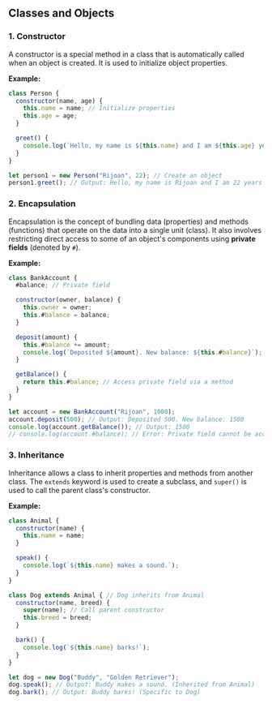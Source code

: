 ## Classes and Objects 

### 1. **Constructor**
A constructor is a special method in a class that is automatically called when an object is created. It is used to initialize object properties.

**Example:**
```javascript
class Person {
  constructor(name, age) {
    this.name = name; // Initialize properties
    this.age = age;
  }

  greet() {
    console.log(`Hello, my name is ${this.name} and I am ${this.age} years old.`);
  }
}

let person1 = new Person("Rijoan", 22); // Create an object
person1.greet(); // Output: Hello, my name is Rijoan and I am 22 years old.
```


### 2. **Encapsulation**
Encapsulation is the concept of bundling data (properties) and methods (functions) that operate on the data into a single unit (class). It also involves restricting direct access to some of an object's components using **private fields** (denoted by `#`).

**Example:**
```javascript
class BankAccount {
  #balance; // Private field

  constructor(owner, balance) {
    this.owner = owner;
    this.#balance = balance;
  }

  deposit(amount) {
    this.#balance += amount;
    console.log(`Deposited ${amount}. New balance: ${this.#balance}`);
  }

  getBalance() {
    return this.#balance; // Access private field via a method
  }
}

let account = new BankAccount("Rijoan", 1000);
account.deposit(500); // Output: Deposited 500. New balance: 1500
console.log(account.getBalance()); // Output: 1500
// console.log(account.#balance); // Error: Private field cannot be accessed directly
```


### 3. **Inheritance**
Inheritance allows a class to inherit properties and methods from another class. The `extends` keyword is used to create a subclass, and `super()` is used to call the parent class's constructor.

**Example:**
```javascript
class Animal {
  constructor(name) {
    this.name = name;
  }

  speak() {
    console.log(`${this.name} makes a sound.`);
  }
}

class Dog extends Animal { // Dog inherits from Animal
  constructor(name, breed) {
    super(name); // Call parent constructor
    this.breed = breed;
  }

  bark() {
    console.log(`${this.name} barks!`);
  }
}

let dog = new Dog("Buddy", "Golden Retriever");
dog.speak(); // Output: Buddy makes a sound. (Inherited from Animal)
dog.bark(); // Output: Buddy barks! (Specific to Dog)
```
